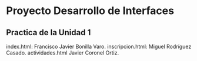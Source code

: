 # Proyecto Desarrollo de Interfaces
## Practica de la Unidad 1
index.html: Francisco Javier Bonilla Varo.
inscripcion.html: Miguel Rodríguez Casado.
actividades.html Javier Coronel Ortiz.
